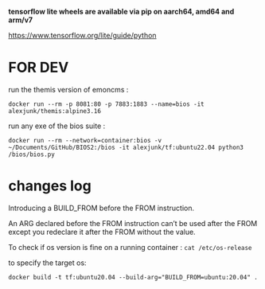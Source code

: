 **tensorflow lite wheels are available via pip on aarch64, amd64 and arm/v7**

https://www.tensorflow.org/lite/guide/python

# FOR DEV

run the themis version of emoncms :
```
docker run --rm -p 8081:80 -p 7883:1883 --name=bios -it alexjunk/themis:alpine3.16
```
run any exe of the bios suite :
```
docker run --rm --network=container:bios -v ~/Documents/GitHub/BIOS2:/bios -it alexjunk/tf:ubuntu22.04 python3 /bios/bios.py
```

# changes log

Introducing a BUILD_FROM before the FROM instruction.

An ARG declared before the FROM instruction can’t be used after the FROM except you redeclare it after the FROM without the value.

To check if os version is fine on a running container : `cat /etc/os-release`

to specify the target os:

```
docker build -t tf:ubuntu20.04 --build-arg="BUILD_FROM=ubuntu:20.04" .
```




